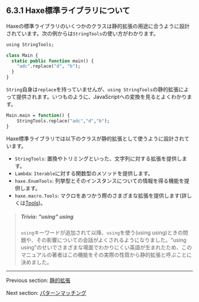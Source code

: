 ## 6.3.1 Haxe標準ライブラリについて

Haxeの標準ライブラリのいくつかのクラスは静的拡張の用途に合うように設計されています。次の例からは`StringTools`の使い方がわかります。

```haxe
using StringTools;

class Main {
  static public function main() {
    "adc".replace("d", "b");
  }
}
```

`String`自身は`replace`を持っていませんが、`using StringTools`の静的拡張によって提供されます。いつものように、JavaScriptへの変換を見るとよくわかります。

```haxe
Main.main = function() {
	StringTools.replace("adc","d","b");
}
```

Haxe標準ライブラリでは以下のクラスが静的拡張として使うように設計されています。

* `StringTools`: 置換やトリミングといった、文字列に対する拡張を提供します。
* `Lambda`: `Iterable`に対する関数型のメソッドを提供します。　
* `haxe.EnumTools`: 列挙型とそのインスタンスについての情報を得る機能を提供します。
* `haxe.macro.Tools`: マクロをあつかう際のさまざまな拡張を提供します(詳しくは[Tools](macro-tools.md))。

> ##### Trivia: "using" using
>
> `using`キーワードが追加されて以降、`using`を使う(using using)ときの問題や、その影響についての会話がよくされるようになりました。"using using"のせいでさまざまな場面でわかりにくい英語が生まれたため、このマニュアルの著者はこの機能をその実際の性質から静的拡張と呼ぶことに決めました。

---

Previous section: [静的拡張](lf-static-extension.md)

Next section: [パターンマッチング](lf-pattern-matching.md)